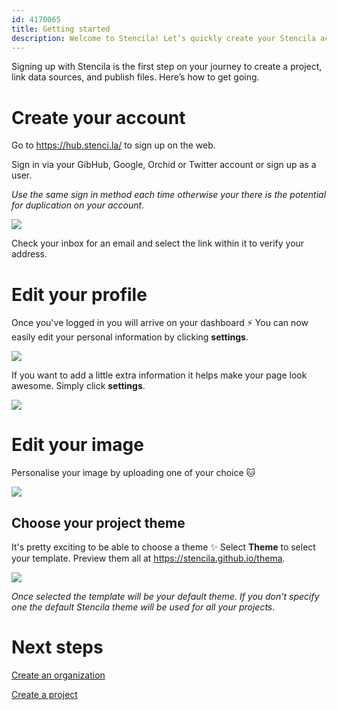```yaml
---
id: 4170065
title: Getting started
description: Welcome to Stencila! Let’s quickly create your Stencila account and show you around so you can get started
---
```


Signing up with Stencila is the first step on your journey to create a project, link data sources, and publish files. Here’s how to get going.

# Create your account


Go to https://hub.stenci.la/ to sign up on the web.

Sign in via your GibHub, Google, Orchid or Twitter account or sign up as a user. 

*Use the same sign in method each time otherwise your there is the potential for duplication on your account.*

![](https://i.imgur.com/xW8xMDK.png)

Check your inbox for an email and select the link within it to verify your address. 

# Edit your profile

Once you've logged in you will arrive on your dashboard :zap: 
You can now easily edit your personal information by clicking **settings**. 

![](https://i.imgur.com/Wqk8Osz.png)

If you want to add a little extra information it helps make your page look awesome. Simply click **settings**.

![](https://i.imgur.com/HiPdVlK.png)

# Edit your image

Personalise your image by uploading one of your choice :cat:

![](https://i.imgur.com/3AL5q3T.png)

## Choose your project theme

It's pretty exciting to be able to choose a theme :sparkles: Select **Theme** to select your template. Preview them all at https://stencila.github.io/thema.

![](https://i.imgur.com/kFXFbXW.png)

*Once selected the template will be your default theme. If you don't specify one the default Stencila theme will be used for all your projects*. 

# Next steps
 
[Create an organization](./https://hackmd.io/HzFwQFPuQvGpn_VZpa49yA)

[Create a project](https://hackmd.io/u3DIkALuSL2oTcx6JU4aZQ)








